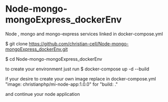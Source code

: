 # Node-mongo-mongoExpress_dockerEnv
Node , mongo and mongo-express services linked in docker-compose.yml

$ git clone https://github.com/christian-cell/Node-mongo-mongoExpress_dockerEnv.git

$ cd Node-mongo-mongoExpress_dockerEnv

to create your environment just run 
$ docker-compose up -d --build

if your desire to create your own image replace in docker-compose.yml
"image: christianphp/mi-node-app:1.0.0" for "build: ."

and continue your node application


